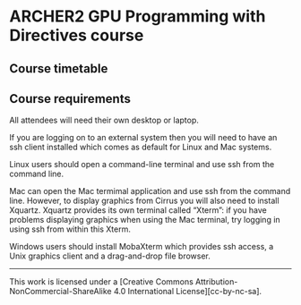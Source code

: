 

# ARCHER2 GPU Programming with Directives course




## Course timetable




## Course requirements

All attendees will need their own desktop or laptop.

If you are logging on to an external system then you will need to have an ssh client installed which comes as default for Linux and Mac systems.

Linux users should open a command-line terminal and use ssh from the command line.

Mac can open the Mac termimal application and use ssh from the command line. However, to display graphics from Cirrus you will also need to install Xquartz. Xquartz provides its own terminal called “Xterm”: if you have problems displaying graphics when using the Mac terminal, try logging in using ssh from within this Xterm.

Windows users should install MobaXterm which provides ssh access, a Unix graphics client and a drag-and-drop file browser.

---

This work is licensed under a
[Creative Commons Attribution-NonCommercial-ShareAlike 4.0 International License][cc-by-nc-sa].


